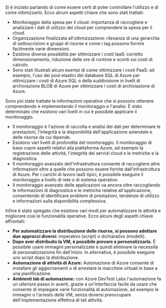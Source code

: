 Si è iniziato parlando di come essere certi di poter controllare l'utilizzo e di come ottimizzarlo. Ecco alcuni aspetti chiave che sono stati trattati:

- Monitoraggio della spesa per il cloud: importanza di raccogliere e analizzare i dati di utilizzo del cloud per comprendere la spesa per il cloud.
- Organizzazione finalizzata all'ottimizzazione: rilevanza di una gerarchia di sottoscrizioni e gruppi di risorse e come i tag possono fornire facilmente varie dimensioni.
- Esistono diverse possibilità per ottimizzare i costi IaaS: corretto dimensionamento, riduzione delle ore di runtime e sconti sui costi di calcolo.
- Sono stati illustrati alcuni esempi di come ottimizzare i costi PaaS: ad esempio, l'uso dei pool elastici del database SQL di Azure per ottimizzare i costi di Azure SQL o della suddivisione in livelli di archiviazione BLOB di Azure per ottimizzare i costi di archiviazione di Azure.

Sono poi state trattate le informazioni operative che si possono ottenere comprendendo e implementando il monitoraggio e l'analisi. È stato determinato che esistono vari livelli in cui è possibile applicare il monitoraggio.

- Il monitoraggio è l'azione di raccolta e analisi dei dati per determinare le prestazioni, l'integrità e la disponibilità dell'applicazione aziendale e delle risorse da cui dipende.
- Esistono vari livelli di profondità del monitoraggio. Il monitoraggio di base copre aspetti relativi alla piattaforma Azure, ad esempio la registrazione delle attività, l'integrità dei servizi cloud e le metriche e la diagnostica.
- Il monitoraggio avanzato dell'infrastruttura consente di raccogliere altre informazioni oltre a quelle che possono essere fornite dall'infrastruttura di Azure. Per i carichi di lavoro IaaS tipici, è possibile eseguire il monitoraggio a livello di rete o di sistema operativo.
- Il monitoraggio avanzato delle applicazioni va ancora oltre raccogliendo le informazioni di diagnostica e le metriche relative all'applicazione, consentendo di identificare problemi di prestazioni, tendenze di utilizzo e informazioni sulla disponibilità complessiva.

Infine è stato spiegato che esistono vari modi per automatizzare le attività e migliorare così le funzionalità operative. Ecco alcuni degli aspetti chiave affrontati:

- **Per automatizzare la distribuzione delle risorse, si possono adottare due approcci diversi:** imperativo (script) o dichiarativo (modelli).
- **Dopo aver distribuito la VM, è possibile provare a personalizzarla.** È possibile usare immagini personalizzate e quindi eliminare la necessità di personalizzazione fin dall'inizio. In alternativa, è possibile eseguire uno script dopo la distribuzione.
- **Automazione di attività di Azure:** Automazione di Azure consente di installare gli aggiornamenti o di arrestare le macchine virtuali in base a una pianificazione.
- **Ambienti lab di automazione:** con Azure DevTest Labs l'automazione fa un ulteriore passo in avanti, grazie a un'interfaccia facile da usare che consente di impiegare varie funzionalità di automazione, ad esempio le immagini o l'arresto delle VM, senza doversi preoccupare dell'implementazione effettiva di tali attività.
